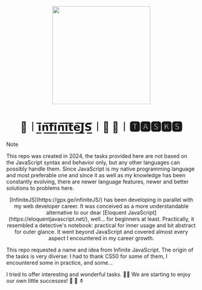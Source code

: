 <div align="center">
  <img height="260" src="https://github.com/tsotneforester/infiniteJSTasks/assets/79293287/1cc7c4f6-0317-4e86-bead-11b50bc8cd97">

  <h1>🔰︱𝗶̲̅𝗻̲̅𝗳̲̅𝗶̲̅𝗻̲̅𝗶̲̅𝘁̲̅𝗲̲̅𝗝̲̅𝗦̲̅︱🔰 🚦︱🆃🅰🆂🅺🆂</h1>
</div>

> [!NOTE]  
> This repo was created in 2024, the tasks provided here are not based on the JavaScript syntax and behavior only, but any other languages can possibly handle them. Since JavaScript is my native programming language and most preferable one and since it as well as my knowledge has been constantly evolving, there are newer language features, newer and better solutions to problems here.

<p align="center">
 [InfiniteJS](https://gpx.ge/infiniteJS/) has been developing in parallel with my web developer career. It was conceived as a more understandable alternative to our dear [Eloquent JavaScript](https://eloquentjavascript.net/), well... for beginners at least. Practically, it resembled a detective's notebook: practical for inner usage and bit abstract for outer glance. It went beyond JavaScript and covered almost every aspect I encountered in my career growth.

This repo requested a name and idea from Infinite JavaScript. The origin of the tasks is very diverse: I had to thank CS50 for some of them, I encountered some in practice, and some...

I tried to offer interesting and wonderful tasks. 👴🏻 We are starting to enjoy our own little successes! 🧲 🧁 ⚱️</p>
